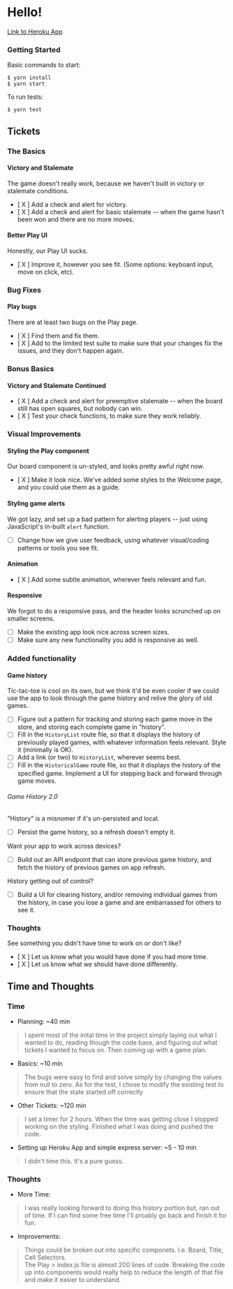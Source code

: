 # Hello!

[Link to Heroku App ](https://btudor-tic-tac-toe.herokuapp.com/ "Tic-Tac-Toe")

### Getting Started

Basic commands to start:

```
$ yarn install
$ yarn start
```

To run tests:

```
$ yarn test
```

## Tickets

### The Basics

#### Victory and Stalemate

The game doesn't really work, because we haven't built in victory or stalemate conditions.

- [ X ] Add a check and alert for victory.
- [ X ] Add a check and alert for basic stalemate -- when the game hasn't been won and there are no more moves.

#### Better Play UI

Honestly, our Play UI sucks.

- [ X ] Improve it, however you see fit. (Some options: keyboard input, move on click, etc).

### Bug Fixes

#### Play bugs

There are at least two bugs on the Play page.

- [ X ] Find them and fix them.
- [ X ] Add to the limited test suite to make sure that your changes fix the issues, and they don't happen again.

### Bonus Basics

#### Victory and Stalemate Continued

- [ X ] Add a check and alert for preemptive stalemate -- when the board still has open squares, but nobody can win.
- [ X ] Test your check functions, to make sure they work reliably.

### Visual Improvements

#### Styling the Play component

Our board component is un-styled, and looks pretty awful right now.

- [ X ] Make it look nice. We've added some styles to the Welcome page, and you could use them as a guide.

#### Styling game alerts

We got lazy, and set up a bad pattern for alerting players -- just using JavaScript's in-built `alert` function.

- [ ] Change how we give user feedback, using whatever visual/coding patterns or tools you see fit.

#### Animation

- [ X ] Add some subtle animation, wherever feels relevant and fun.

#### Responsive

We forgot to do a responsive pass, and the header looks scrunched up on smaller screens.

- [ ] Make the existing app look nice across screen sizes.
- [ ] Make sure any new functionality you add is responsive as well.

### Added functionality

#### Game history

Tic-tac-toe is cool on its own, but we think it'd be even cooler if we could use the app to look through the game history and relive the glory of old games.

- [ ] Figure out a pattern for tracking and storing each game move in the store, and storing each complete game in "history".
- [ ] Fill in the `HistoryList` route file, so that it displays the history of previously played games, with whatever information feels relevant. Style it (minimally is OK).
- [ ] Add a link (or two) to `HistoryList`, wherever seems best.
- [ ] Fill in the `HistoricalGame` route file, so that it displays the history of the specified game. Implement a UI for stepping back and forward through game moves.

###### Game History 2.0

"History" is a misnomer if it's un-persisted and local.

- [ ] Persist the game history, so a refresh doesn't empty it.

Want your app to work across devices?

- [ ] Build out an API endpoint that can store previous game history, and fetch the history of previous games on app refresh.

History getting out of control?

- [ ] Build a UI for clearing history, and/or removing individual games from the history, in case you lose a game and are embarrassed for others to see it.

### Thoughts

See something you didn't have time to work on or don't like?

- [ X ] Let us know what you would have done if you had more time.
- [ X ] Let us know what *we* should have done differently.


## Time and Thoughts

### Time

- Planning: ~40 min

> I spent most of the inital time in the project simply laying out what I wanted to do, reading though the code base, and figuring out what tickets I wanted to focus on.  Then coming up with a game plan.

- Basics: ~10 min

> The bugs were easy to find and solve simply by changing the values from null to zero.
As for the test, I chose to modify the existing test to ensure that the state started off correctly

- Other Tickets: ~120 min

> I set a timer for 2 hours.  When the time was getting close I stopped working on the styling.  Finished what I was doing and pushed the code.

- Setting up Heroku App and simple express server: ~5 - 10 min 

> I didn't time this.  It's a pure guess.

### Thoughts
-  More Time: 
> I was really looking forward to doing this history portion but, ran out of time.  If I can find some free time I'll proably go back and finish it for fun.  

- Improvements:  
> Things could be broken out into specific componets. I.e. Board, Title, Cell Selectors.  
The Play > index.js file is almost 200 lines of code.  Breaking the code up into components would really help to reduce the length of that file and make it easier to understand.
